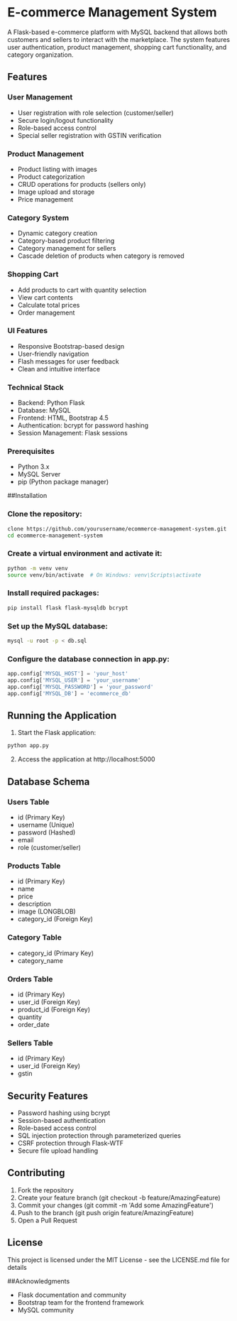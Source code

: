 # E-commerce Management System
A Flask-based e-commerce platform with MySQL backend that allows both customers and sellers to interact with the marketplace. The system features user authentication, product management, shopping cart functionality, and category organization.


## Features

### User Management
- User registration with role selection (customer/seller)
- Secure login/logout functionality
- Role-based access control
- Special seller registration with GSTIN verification

### Product Management
- Product listing with images
- Product categorization
- CRUD operations for products (sellers only)
- Image upload and storage
- Price management

### Category System
- Dynamic category creation
- Category-based product filtering
- Category management for sellers
- Cascade deletion of products when category is removed

### Shopping Cart
- Add products to cart with quantity selection
- View cart contents
- Calculate total prices
- Order management

### UI Features
- Responsive Bootstrap-based design
- User-friendly navigation
- Flash messages for user feedback
- Clean and intuitive interface

### Technical Stack
- Backend: Python Flask
- Database: MySQL
- Frontend: HTML, Bootstrap 4.5
- Authentication: bcrypt for password hashing
- Session Management: Flask sessions

### Prerequisites
- Python 3.x
- MySQL Server
- pip (Python package manager)


##Installation

### Clone the repository:
```bash
clone https://github.com/yourusername/ecommerce-management-system.git
cd ecommerce-management-system
```

### Create a virtual environment and activate it:
```bash
python -m venv venv
source venv/bin/activate  # On Windows: venv\Scripts\activate
```

### Install required packages:
```bash
pip install flask flask-mysqldb bcrypt
```

### Set up the MySQL database:
```bash
mysql -u root -p < db.sql
```

### Configure the database connection in app.py:
```python
app.config['MYSQL_HOST'] = 'your_host'
app.config['MYSQL_USER'] = 'your_username'
app.config['MYSQL_PASSWORD'] = 'your_password'
app.config['MYSQL_DB'] = 'ecommerce_db'
```


## Running the Application

1. Start the Flask application:
```bash
python app.py
```
2. Access the application at http://localhost:5000


## Database Schema

### Users Table

- id (Primary Key)
- username (Unique)
- password (Hashed)
- email
- role (customer/seller)

### Products Table
- id (Primary Key)
- name
- price
- description
- image (LONGBLOB)
- category_id (Foreign Key)

### Category Table
- category_id (Primary Key)
- category_name

### Orders Table
- id (Primary Key)
- user_id (Foreign Key)
- product_id (Foreign Key)
- quantity
- order_date

### Sellers Table
- id (Primary Key)
- user_id (Foreign Key)
- gstin


## Security Features
- Password hashing using bcrypt
- Session-based authentication
- Role-based access control
- SQL injection protection through parameterized queries
- CSRF protection through Flask-WTF
- Secure file upload handling

## Contributing
1. Fork the repository
2. Create your feature branch (git checkout -b feature/AmazingFeature)
3. Commit your changes (git commit -m 'Add some AmazingFeature')
4. Push to the branch (git push origin feature/AmazingFeature)
5. Open a Pull Request


## License
This project is licensed under the MIT License - see the LICENSE.md file for details


##Acknowledgments
- Flask documentation and community
- Bootstrap team for the frontend framework
- MySQL community
